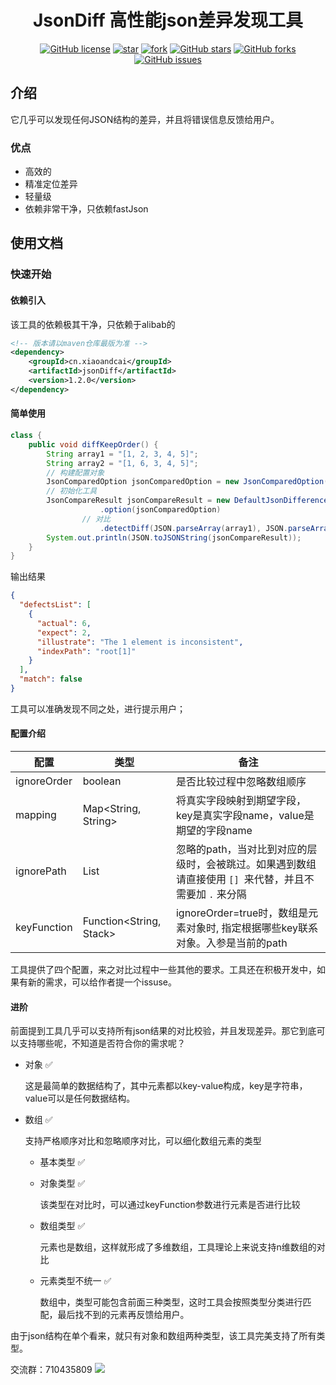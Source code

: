 <h1 style="text-align: center">JsonDiff 高性能json差异发现工具</h1>
<div style="text-align: center">

[![GitHub license](https://img.shields.io/github/license/local-li/jsonDiff)](https://github.com/local-li/jsonDiff/blob/master/LICENSE)
[![star](https://gitee.com/local-li/json-diff/badge/star.svg?theme=white)](https://gitee.com/local-li/json-diff/stargazers)
<a href='https://gitee.com/local-li/json-diff/members'><img src='https://gitee.com/local-li/json-diff/badge/fork.svg?theme=white' alt='fork'></img></a>
[![GitHub stars](https://img.shields.io/github/stars/local-li/jsonDiff)](https://github.com/local-li/jsonDiff/stargazers)
[![GitHub forks](https://img.shields.io/github/forks/local-li/jsonDiff)](https://github.com/local-li/jsonDiff/network)
[![GitHub issues](https://img.shields.io/github/issues/local-li/jsonDiff)](https://github.com/local-li/jsonDiff/issues)

</div>

## 介绍

它几乎可以发现任何JSON结构的差异，并且将错误信息反馈给用户。

### 优点

- 高效的
- 精准定位差异
- 轻量级
- 依赖非常干净，只依赖fastJson





## 使用文档

### 快速开始

#### 依赖引入

该工具的依赖极其干净，只依赖于alibab的

```xml
<!-- 版本请以maven仓库最版为准 -->
<dependency>
    <groupId>cn.xiaoandcai</groupId>
    <artifactId>jsonDiff</artifactId>
    <version>1.2.0</version>
</dependency>
```



#### 简单使用

```java
class {
    public void diffKeepOrder() {
        String array1 = "[1, 2, 3, 4, 5]";
        String array2 = "[1, 6, 3, 4, 5]";
        // 构建配置对象
        JsonComparedOption jsonComparedOption = new JsonComparedOption().setIgnoreOrder(true);
        // 初始化工具
        JsonCompareResult jsonCompareResult = new DefaultJsonDifference()
        			.option(jsonComparedOption)
          		// 对比
        			.detectDiff(JSON.parseArray(array1), JSON.parseArray(array2));
        System.out.println(JSON.toJSONString(jsonCompareResult));
    }
}
```

输出结果

```json
{
  "defectsList": [
    {
      "actual": 6,
      "expect": 2,
      "illustrate": "The 1 element is inconsistent",
      "indexPath": "root[1]"
    }
  ],
  "match": false
}
```

工具可以准确发现不同之处，进行提示用户；



#### 配置介绍

| 配置        | 类型                    | 备注                                                         |
| ----------- | ----------------------- | ------------------------------------------------------------ |
| ignoreOrder | boolean                 | 是否比较过程中忽略数组顺序                                   |
| mapping     | Map<String, String>     | 将真实字段映射到期望字段，key是真实字段name，value是期望的字段name |
| ignorePath  | List                    | 忽略的path，当对比到对应的层级时，会被跳过。如果遇到数组请直接使用 `[] `来代替，并且不需要加 `.` 来分隔 |
| keyFunction | Function<String, Stack> | ignoreOrder=true时，数组是元素对象时, 指定根据哪些key联系对象。入参是当前的path |

工具提供了四个配置，来之对比过程中一些其他的要求。工具还在积极开发中，如果有新的需求，可以给作者提一个issuse。



#### 进阶

前面提到工具几乎可以支持所有json结果的对比校验，并且发现差异。那它到底可以支持哪些呢，不知道是否符合你的需求呢？

- 对象 ✅

  这是最简单的数据结构了，其中元素都以key-value构成，key是字符串，value可以是任何数据结构。



- 数组 ✅

  支持严格顺序对比和忽略顺序对比，可以细化数组元素的类型

    - 基本类型  ✅

    - 对象类型  ✅

      该类型在对比时，可以通过keyFunction参数进行元素是否进行比较

    - 数组类型 ✅

      元素也是数组，这样就形成了多维数组，工具理论上来说支持n维数组的对比

    - 元素类型不统一 ✅

      数组中，类型可能包含前面三种类型，这时工具会按照类型分类进行匹配，最后找不到的元素再反馈给用户。



由于json结构在单个看来，就只有对象和数组两种类型，该工具完美支持了所有类型。

交流群：710435809
![](http://typora.xiaoandcai.cn/typora-weidian-mac/20220914225028.png?me-host=weidian-mac)